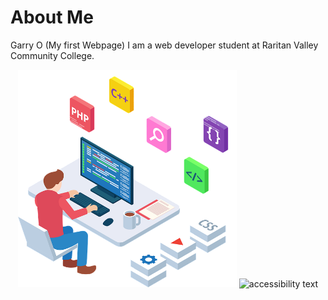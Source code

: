 # About Me

Garry O (My first Webpage)
I am a web developer student at Raritan Valley Community College. <p align="center">
  <img src="/img/development-4536630_640.png" width="350" title="hover text">
  <img src="your_relative_path_here_number_2_large_name" width="350" alt="accessibility text">
</p>